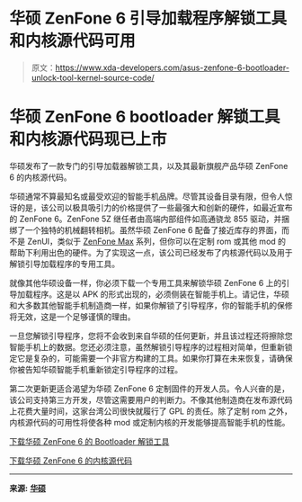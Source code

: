 # 华硕 ZenFone 6 引导加载程序解锁工具和内核源代码可用

> 原文：<https://www.xda-developers.com/asus-zenfone-6-bootloader-unlock-tool-kernel-source-code/>

# 华硕 ZenFone 6 bootloader 解锁工具和内核源代码现已上市

华硕发布了一款专门的引导加载器解锁工具，以及其最新旗舰产品华硕 ZenFone 6 的内核源代码。

华硕通常不算最知名或最受欢迎的智能手机品牌。尽管其设备目录有限，但令人惊讶的是，该公司以极具吸引力的价格提供了一些最强大和创新的硬件，如最近宣布的 ZenFone 6。ZenFone 5Z 继任者由高端内部组件如高通骁龙 855 驱动，并捆绑了一个独特的机械翻转相机。虽然华硕 ZenFone 6 配备了接近库存的界面，而不是 ZenUI，类似于 [ZenFone Max](https://www.xda-developers.com/asus-zenfone-max-pro-m1-m2-android-pie-update-india/) 系列，但你可以在定制 rom 或其他 mod 的帮助下利用出色的硬件。为了实现这一点，该公司已经发布了内核源代码以及用于解锁引导加载程序的专用工具。

就像其他华硕设备一样，你必须下载一个专用工具来解锁华硕 ZenFone 6 上的引导加载程序。这是以 APK 的形式出现的，必须侧装在智能手机上。请记住，华硕和大多数其他智能手机制造商一样，如果你解锁了引导程序，你的智能手机的保修将无效，这是一个足够谨慎的理由。

一旦您解锁引导程序，您将不会收到来自华硕的任何更新，并且该过程还将擦除您智能手机上的数据。您还必须注意，虽然解锁引导程序的过程相对简单，但重新锁定它是复杂的，可能需要一个非官方构建的工具。如果你打算在未来恢复，请确保你被告知华硕智能手机重新锁定引导程序的过程。

第二次更新更适合渴望为华硕 ZenFone 6 定制固件的开发人员。令人兴奋的是，该公司支持第三方开发，尽管这需要用户的判断力。不像其他制造商在发布源代码上花费大量时间，这家台湾公司很快就履行了 GPL 的责任。除了定制 rom 之外，内核源代码的可用性将使各种 mod 或定制内核的开发能够提高智能手机的性能。

[下载华硕 ZenFone 6 的 Bootloader 解锁工具](https://dlcdnets.asus.com/pub/ASUS/ZenFone/ZS630KL/ZS630KL_SIGNED_UnlockTool_9.1.0.8_190424_fulldpi.apk)

[下载华硕 ZenFone 6 的内核源代码](https://dlcdnets.asus.com/pub/ASUS/ZenFone/ZS630KL/ASUS_I01WD_kernel_tar.zip)

* * *

**来源:** [**华硕**](https://www.asus.com/Phone/ZenFone-6-ZS630KL/HelpDesk_Download/)